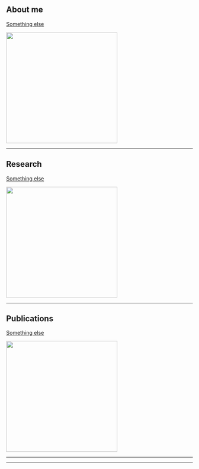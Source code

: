 ## About me
[Something else](/sample_page)

<img src="images/cassata.jpeg?raw=true" width="300"/>

---

## Research

[Something else](/sample_page)

<img src="images/cassata.jpeg?raw=true" width="300"/>

---

## Publications

[Something else](/sample_page)

<img src="images/cassata.jpeg?raw=true" width="300"/>


---
---



